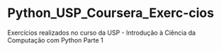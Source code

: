 # Python_USP_Coursera_Exerc-cios
Exercícios realizados no curso da USP - Introdução à Ciência da Computação com Python Parte 1
